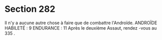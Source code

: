 # Section 282

Il n'y a aucune autre chose à faire que de combattre l'Androïde.
ANDROÏDE HABILETÉ : 9 ENDURANCE : 11
Après le deuxième Assaut, rendez -vous au  335 .